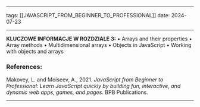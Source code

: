 
--- 
tags: [[JAVASCRIPT_FROM_BEGINNER_TO_PROFESSIONAL]]
date: 2024-07-23

---

**KLUCZOWE INFORMACJE W ROZDZIALE 3:**
	 • Arrays and their properties 
	 • Array methods 
	 • Multidimensional arrays 
	 • Objects in JavaScript 
	 • Working with objects and arrays























### References:
Makovey, L. and Moiseev, A., 2021. _JavaScript from Beginner to Professional: Learn JavaScript quickly by building fun, interactive, and dynamic web apps, games, and pages_. BPB Publications.

---



